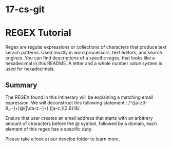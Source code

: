 # 17-cs-git

# REGEX Tutorial

Regex are regular expressions or collections of characters that produce text serach patterns. Used mostly in word processors, text editors, and search engines. You can find descriptions of a specific regex, that looks like a hexadecimal in this README. A letter and a whole number value system is used for hexadecimals.

## Summary

The REGEX found in this intinerary will be explaining a matching email expression. We will deconstruct this following statement : /^([a-z0-9_\.-]+)@([\da-z\.-]+)\.([a-z\.]{2,6})$/. 

Ensure that user creates an email address that starts with an arbitrary amount of characters before the @ symbol, followed by a domain, each element of this regex has a specific duty.

Please take a look at our develop folder to learn more.